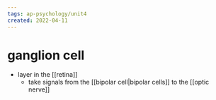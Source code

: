 ```yaml
---
tags: ap-psychology/unit4 
created: 2022-04-11
---
```


# ganglion cell

- layer in the [[retina]]
	- take signals from the [[bipolar cell|bipolar cells]] to the [[optic nerve]] 
